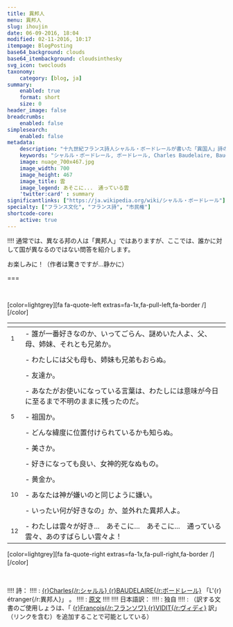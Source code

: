 ```yaml
---
title: 異邦人
menu: 異邦人
slug: ihoujin
date: 06-09-2016, 18:04
modified: 02-11-2016, 10:17
itempage: BlogPosting
base64_background: clouds
base64_itembackground: cloudsinthesky
svg_icon: twoclouds
taxonomy:
    category: [blog, ja]
summary:
    enabled: true
    format: short
    size: 0
header_image: false
breadcrumbs:
    enabled: false
simplesearch:
    enabled: false
metadata:
    description: "十九世紀フランス詩人シャルル・ボードレールが書いた「異国人」詩の日本語訳"
    keywords: "シャルル・ボードレール, ボードレール, Charles Baudelaire, Baudelaire"
    image: nuage_700x467.jpg
    image_width: 700
    image_height: 467
    image_title: 雲
    image_legend: あそこに...　通っている雲
    'twitter:card' : summary
significantlinks: ["https://ja.wikipedia.org/wiki/シャルル・ボードレール"]
specialty: ["フランス文化", "フランス詩", "市民権"]
shortcode-core:
    active: true
---
```

!!!! 通常では、異なる邦の人は「異邦人」ではありますが、ここでは、誰かに対して国が異なるのではない問答を紹介します。

お楽しみに！（作者は驚きですが...静かに） 

===

<br>

[color=lightgrey][fa fa-quote-left extras=fa-1x,fa-pull-left,fa-border /][/color]

<div id="translation-text-rousi" markdown="1">

|   | <span hidden>hidden</span> |
| - | -------------------------- |
| <sup>1</sup> | - 誰が一番好きなのか、いってごらん、謎めいた人よ、父、母、姉妹、それとも兄弟か。 |
|   |   |
|   | - わたしには父も母も、姉妹も兄弟もおらぬ。 |
|   |   |
|   | - 友達か。 |
|   |   |
|   | - あなたがお使いになっている言葉は、わたしには意味が今日に至るまで不明のままに残ったのだ。 |
|   |   |
| <sup>5</sup> | - 祖国か。 |
|   |   |
|   | - どんな緯度に位置付けられているかも知らぬ。 |
|   |   |
|   | - 美さか。 |
|   |   |
|   | - 好きになっても良い、女神的死なぬもの。 |
|   |   |
|   | - 黄金か。 |
|   |   |
| <sup>10</sup> | - あなたは神が嫌いのと同じように嫌い。 |
|   |   |
|   | - いったい何が好きなの」か、並外れた異邦人よ。 |
|   |   |
| <sup>12</sup> | - わたしは雲々が好き...　あそこに...　あそこに...　通っている雲々、あのすばらしい雲々よ！ |

</div>

[color=lightgrey][fa fa-quote-right extras=fa-1x,fa-pull-right,fa-border /][/color]　　

<br>

!!!! 詩：
!!!! : [{r}Charles{/r:シャルル} {r}BAUDELAIRE{/r:ボードレール}][1] 「L'{r}étranger{/r:異邦人}」 。
!!!! : [原文][2]
!!!! 
!!!! 日本語訳：
!!!! : 独自
!!!! : （訳する文書のご使用しょうは、「 [{r}François{/r:フランソワ} {r}VIDIT{/r:ヴィディ}][3] 訳」（リンクを含む）を追加することで可能としている）


[1]: https://ja.wikipedia.org/wiki/シャルル・ボードレール "https://ja.wikipedia.org/wiki/シャルル・ボードレール"
[2]: https://francois-vidit.com/blog/fr/ikokujin "l'étranger"
[3]: https://francois-vidit.com/blog/ja/ikokujin "異邦人"